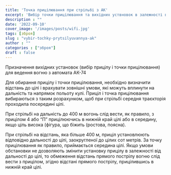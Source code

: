 ```yaml
---
title: 'Точка прицілювання при стрільбі з АК'
excerpt: 'Вибір точки прицілювання та вихідних уствновок в залежності від відстані до цілі'
description : ""
date: '2022-09-10'
cover_image: '/images/posts/wifi.jpg'
tags: [зброя]
slug : "vybir-tochky-prytsilyuvannya-ak"
author : ""
categories : ["зброя"]
draft : false
---
```


Призначення вихідних установок (вибір прицілу і точки прицілювання) для ведення вогню з автомата АК-74

Для обирання прицілу і точки прицілювання, необхідно визначити відстань до цілі і врахувати зовнішні умови, які можуть вплинути на дальність та напрямок польоту кулі. Приціл і точка прицілювання вибираються з таким розрахунком, щоб при стрільбі середня траєкторія проходила посередині цілі.

При стрільбі на дальність до 400 м вогонь слід вести, як правило, з прицілом 4 або “П” прицілюючись в нижній край цілі або в середину, якщо ціль висока (фігура, що біжить (ростова, поясна).

При стрільбі на відстань, яка більше 400 м, приціл установлюють відповідно дальності до цілі, заокругленої до цілих сот метрів. За точку прицілювання як правило, приймається середина цілі. Якщо умови обстановки не дозволяють змінити установку прицілу в залежності від дальності до цілі, то обмеження відстань прямого пострілу вогню слід вести з прицілом, згідно відстані прямого пострілу, прицілившись в нижній край цілі.